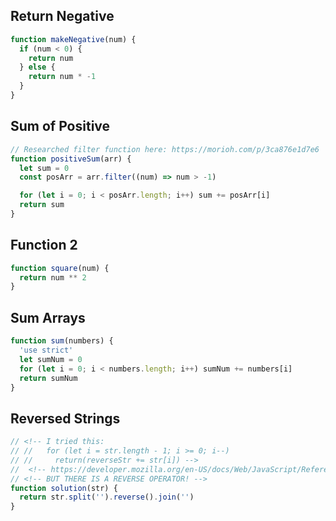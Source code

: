 ## Return Negative

```js
function makeNegative(num) {
  if (num < 0) {
    return num
  } else {
    return num * -1
  }
}
```

## Sum of Positive

```js
// Researched filter function here: https://morioh.com/p/3ca876e1d7e6
function positiveSum(arr) {
  let sum = 0
  const posArr = arr.filter((num) => num > -1)

  for (let i = 0; i < posArr.length; i++) sum += posArr[i]
  return sum
}
```

## Function 2

<!-- *Googled square operators , we also reviewed a version during the first week of class -->

```js
function square(num) {
  return num ** 2
}
```

## Sum Arrays

<!-- Needed to google what use strict means :  -->

```js
function sum(numbers) {
  'use strict'
  let sumNum = 0
  for (let i = 0; i < numbers.length; i++) sumNum += numbers[i]
  return sumNum
}
```

## Reversed Strings

```js
// <!-- I tried this:
// //   for (let i = str.length - 1; i >= 0; i--)
// //     return(reverseStr += str[i]) -->
//  <!-- https://developer.mozilla.org/en-US/docs/Web/JavaScript/Reference/Global_Objects/Array/reverse -->
// <!-- BUT THERE IS A REVERSE OPERATOR! -->
function solution(str) {
  return str.split('').reverse().join('')
}
```
